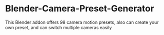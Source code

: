 # Blender-Camera-Preset-Generator
This Blender addon offers 98 camera motion presets, also can create your own preset, and can switch multiple cameras easily
